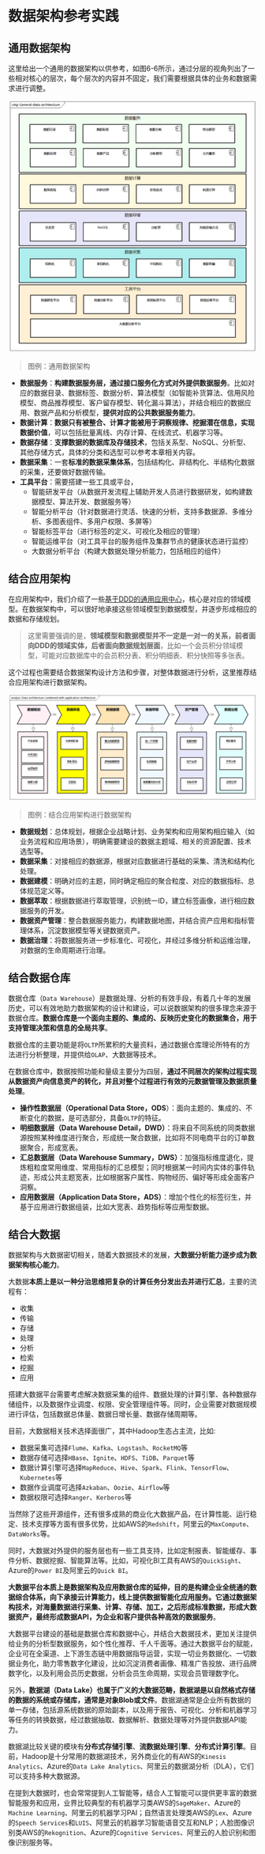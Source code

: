 # 数据架构参考实践

## 通用数据架构

这里给出一个通用的数据架构以供参考，如图6-6所示，通过分层的视角列出了一些相对核心的层次，每个层次的内容并不固定，我们需要根据具体的业务和数据需求进行调整。

![通用数据架构](images/General-data-architecture.png)

> 图例：通用数据架构

- **数据服务**：**构建数据服务层，通过接口服务化方式对外提供数据服务**。比如对应的数据目录、数据标签、数据分析、算法模型（如智能补货算法、信用风险模型、商品推荐模型、客户留存模型、转化漏斗算法），并结合相应的数据应用、数据产品和分析模型，**提供对应的公共数据服务能力**。
- **数据计算**：**数据只有被整合、计算才能被用于洞察规律、挖掘潜在信息，实现数据价值**，可以包括批量离线、内存计算、在线流式、机器学习等。
- **数据存储**：**支撑数据的数据库及存储技术**，包括关系型、NoSQL、分析型、其他存储方式，具体的分类和选型可以参考本章相关内容。
- **数据采集**：一套**标准的数据采集体系**，包括结构化、非结构化、半结构化数据的采集，还要做好数据传输。
- **工具平台**：需要搭建一些工具或平台，
  - 智能研发平台（从数据开发流程上辅助开发人员进行数据研发，如构建数据模型、算法开发、数据服务等）
  - 智能分析平台（针对数据进行灵活、快速的分析，支持多数据源、多维分析、多图表组件、多用户权限、多屏等）
  - 智能标签平台（进行标签的定义、可视化及相应的管理）
  - 智能运维平台（对工具平台的服务组件及集群节点的健康状态进行监控）
  - 大数据分析平台（构建大数据处理分析能力，包括相应的组件）

## 结合应用架构

在应用架构中，我们介绍了一些[基于DDD的通用应用中心](../app-arch/domain-driven-design.md)，核心是对应的领域模型。在数据架构中，可以很好地承接这些领域模型到数据模型，并逐步形成相应的数据和存储规划。

> 这里需要强调的是，**领域模型和数据模型并不一定是一对一的关系，前者面向DDD的领域实体，后者面向数据规划层面**，比如一个会员积分领域模型，可能对应数据库中的会员积分表、积分明细表、积分快照等多张表。

这个过程也需要结合数据架构设计方法和步骤，对整体数据进行分析，这里推荐结合应用架构进行数据架构。

![结合应用架构进行数据架构](images/Data-architecture-combined-with-application-architecture.png)

> 图例：结合应用架构进行数据架构

- **数据规划**：总体规划，根据企业战略计划、业务架构和应用架构相应输入（如业务流程和应用场景），明确需要建设的数据主题域、相关的资源配置、技术选型等。
- **数据采集**：对接相应的数据源，根据对应数据进行基础的采集、清洗和结构化处理。
- **数据建模**：明确对应的主题，同时确定相应的聚合粒度、对应的数据指标、总体规范定义等。
- **数据萃取**：根据数据进行萃取管理，识别统一ID，建立标签画像，进行相应数据服务的开发。
- **数据资产管理**：整合数据服务能力，构建数据地图，并结合资产应用和指标管理体系，沉淀数据模型等关键数据资产。
- **数据治理**：将数据服务进一步标准化、可视化，并经过多维分析和运维治理，对数据的生命周期进行治理。

## 结合数据仓库

数据仓库（`Data Warehouse`）是数据处理、分析的有效手段，有着几十年的发展历史，可以有效地助力数据架构的设计和建设，可以说数据架构的很多理念来源于数据仓库。**数据仓库是一个面向主题的、集成的、反映历史变化的数据集合，用于支持管理决策和信息的全局共享**。

数据仓库的主要功能是将`OLTP`所累积的大量资料，通过数据仓库理论所特有的方法进行分析整理，并提供给`OLAP`、大数据等技术。

在数据仓库中，数据按照功能和量级主要分为四层，**通过不同层次的架构过程实现从数据资产向信息资产的转化，并且对整个过程进行有效的元数据管理及数据质量处理**。

- **操作性数据层（Operational Data Store，ODS**）：面向主题的、集成的、不断变化的数据，是可选部分，具备`OLTP`的特征。
- **明细数据层（Data Warehouse Detail，DWD）**：将来自不同系统的同类数据源按照某种维度进行聚合，形成统一聚合数据，比如将不同电商平台的订单数据聚合，形成宽表。
- **汇总数据层（Data Warehouse Summary，DWS）**：加强指标维度退化，提炼粗粒度常用维度、常用指标的汇总模型；同时根据某一时间内实体的事件轨迹，形成公共主题宽表，比如根据客户属性、购物经历、偏好等形成全面客户洞察。
- **应用数据层（Application Data Store，ADS）**：增加个性化的标签衍生，并基于应用进行数据组装，比如大宽表、趋势指标等应用型数据。

## 结合大数据

数据架构与大数据密切相关，随着大数据技术的发展，**大数据分析能力逐步成为数据架构核心能力**。

大数据**本质上是以一种分治思维把复杂的计算任务分发出去并进行汇总**，主要的流程有：

- 收集
- 传输
- 存储
- 处理
- 分析
- 检索
- 挖掘
- 应用

搭建大数据平台需要考虑解决数据采集的组件、数据处理的计算引擎、各种数据存储组件，以及数据作业调度、权限、安全管理组件等。同时，企业需要对数据规模进行评估，包括数据总体量、数据日增长量、数据存储周期等。

目前，大数据相关技术选择面很广，其中Hadoop生态占主流，比如:

- 数据采集可选择`Flume`、`Kafka`、`Logstash`、`RocketMQ`等
- 数据存储可选择`HBase`、`Ignite`、`HDFS`、`TiDB`、`Parquet`等
- 数据计算引擎可选择`MapReduce`、`Hive`、`Spark`、`Flink`、`TensorFlow`、`Kubernetes`等
- 数据作业调度可选择`Azkaban`、`Oozie`、`Airflow`等
- 数据权限可选择`Ranger`、`Kerberos`等

当然除了这些开源组件，还有很多成熟的商业化大数据产品，在计算性能、运行稳定、技术支撑等方面有很多优势，比如AWS的`Redshift`，阿里云的`MaxCompute`、`DataWorks`等。

同时，大数据对外提供的服务层也有一些工具支持，比如定制报表、智能缓存、事件分析、数据挖掘、智能算法等。比如，可视化BI工具有AWS的`QuickSight`、Azure的`Power BI`及阿里云的`Quick BI`。

**大数据平台本质上是数据架构及应用数据仓库的延伸，目的是构建企业全统通的数据综合体系，向下承接云计算能力，线上提供数据智能化应用服务。它通过数据架构技术，对海量数据进行采集、计算、存储、加工，之后形成标准数据，形成大数据资产，最终形成数据API，为企业和客户提供各种高效的数据服务**。

大数据平台建设的基础是数据仓库和数据中心，并结合大数据技术，更加关注提供给业务的分析型数据服务，如个性化推荐、千人千面等。通过大数据平台的赋能，企业可在全渠道、上下游生态链中用数据指导运营，实现一切业务数据化、一切数据业务化，助力零售数字化建设，比如沉淀消费者画像、精准广告投放、进行品牌数字化，以及利用会员历史数据，分析会员生命周期，实现会员管理数字化。

另外，**数据湖（Data Lake）也属于广义的大数据范畴，数据湖是以自然格式存储的数据的系统或存储库，通常是对象Blob或文件**。数据湖通常是企业所有数据的单一存储，包括源系统数据的原始副本，以及用于报告、可视化、分析和机器学习等任务的转换数据，经过数据抽取、数据解析、数据处理等对外提供数据API能力。

数据湖比较关键的模块有**分布式存储引擎**、**流数据处理引擎**、**分布式计算引擎**。目前，Hadoop是十分常用的数据湖技术，另外商业化的有AWS的`Kinesis Analytics`、Azure的`Data Lake Analytics`、阿里云的数据湖分析（DLA），它们可以支持多种大数据源。

在提到大数据时，也会常常提到人工智能等，结合人工智能可以提供更丰富的数据智能服务和应用，业界比较典型的有机器学习类AWS的`SageMaker`、Azure的`Machine Learning`、阿里云的机器学习PAI；自然语言处理类AWS的`Lex`、Azure的`Speech Services`和`LUIS`、阿里云的机器学习智能语音交互和NLP；人脸图像识别类AWS的`Rekognition`、Azure的`Cognitive Services`、阿里云的人脸识别和图像识别服务等。
